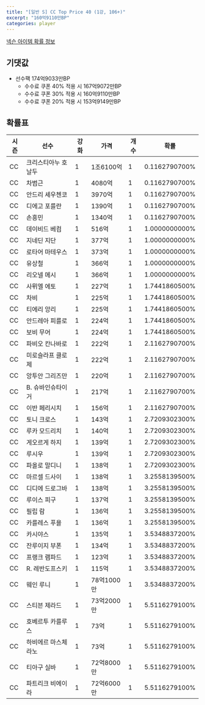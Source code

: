 ```yaml
---
title: "[일반 S] CC Top Price 40 (1강, 106+)"
excerpt: "160억9110만BP"
categories: player
---
```

[넥슨 아이템 확률 정보](http://iteminfo.nexon.com/probability/fo4?sn=7406)

## 기댓값
  - 선수팩 174억9033만BP
    - 수수료 쿠폰 40% 적용 시 167억9072만BP
    - 수수료 쿠폰 30% 적용 시 160억9110만BP
    - 수수료 쿠폰 20% 적용 시 153억9149만BP


## 확률표

|시즌|선수|강화|가격|개수|확률|
|---|---|---|---|---|---|
|CC|크리스티아누 호날두|1|1조6100억|1|0.1162790700%|
|CC|차범근|1|4080억|1|0.1162790700%|
|CC|안드리 셰우첸코|1|3970억|1|0.1162790700%|
|CC|디에고 포를란|1|1390억|1|0.1162790700%|
|CC|손흥민|1|1340억|1|0.1162790700%|
|CC|데이비드 베컴|1|516억|1|1.0000000000%|
|CC|지네딘 지단|1|377억|1|1.0000000000%|
|CC|로타어 마테우스|1|373억|1|1.0000000000%|
|CC|유상철|1|366억|1|1.0000000000%|
|CC|리오넬 메시|1|366억|1|1.0000000000%|
|CC|사뮈엘 에토|1|227억|1|1.7441860500%|
|CC|차비|1|225억|1|1.7441860500%|
|CC|티에리 앙리|1|225억|1|1.7441860500%|
|CC|안드레아 피를로|1|224억|1|1.7441860500%|
|CC|보비 무어|1|224억|1|1.7441860500%|
|CC|파비오 칸나바로|1|222억|1|2.1162790700%|
|CC|미로슬라프 클로제|1|222억|1|2.1162790700%|
|CC|앙투안 그리즈만|1|220억|1|2.1162790700%|
|CC|B. 슈바인슈타이거|1|217억|1|2.1162790700%|
|CC|이반 페리시치|1|156억|1|2.1162790700%|
|CC|토니 크로스|1|143억|1|2.7209302300%|
|CC|루카 모드리치|1|140억|1|2.7209302300%|
|CC|게오르게 하지|1|139억|1|2.7209302300%|
|CC|루시우|1|139억|1|2.7209302300%|
|CC|파올로 말디니|1|138억|1|2.7209302300%|
|CC|마르셀 드사이|1|138억|1|3.2558139500%|
|CC|디디에 드로그바|1|138억|1|3.2558139500%|
|CC|루이스 피구|1|137억|1|3.2558139500%|
|CC|필립 람|1|136억|1|3.2558139500%|
|CC|카를레스 푸욜|1|136억|1|3.2558139500%|
|CC|카시야스|1|135억|1|3.5348837200%|
|CC|잔루이지 부폰|1|134억|1|3.5348837200%|
|CC|프랭크 램파드|1|123억|1|3.5348837200%|
|CC|R. 레반도프스키|1|115억|1|3.5348837200%|
|CC|웨인 루니|1|78억1000만|1|3.5348837200%|
|CC|스티븐 제라드|1|73억2000만|1|5.5116279100%|
|CC|호베르투 카를루스|1|73억|1|5.5116279100%|
|CC|하비에르 마스체라노|1|73억|1|5.5116279100%|
|CC|티아구 실바|1|72억8000만|1|5.5116279100%|
|CC|파트리크 비에이라|1|72억6000만|1|5.5116279100%|

